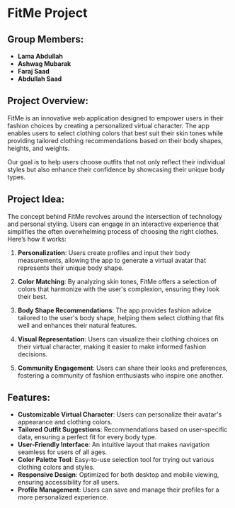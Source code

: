 
# FitMe Project

## Group Members:
- **Lama Abdullah**
- **Ashwag Mubarak**
- **Faraj Saad**
- **Abdullah Saad**

## Project Overview:
FitMe is an innovative web application designed to empower users in their fashion choices by creating a personalized virtual character. The app enables users to select clothing colors that best suit their skin tones while providing tailored clothing recommendations based on their body shapes, heights, and weights. 

Our goal is to help users choose outfits that not only reflect their individual styles but also enhance their confidence by showcasing their unique body types.

## Project Idea:
The concept behind FitMe revolves around the intersection of technology and personal styling. Users can engage in an interactive experience that simplifies the often overwhelming process of choosing the right clothes. Here’s how it works:

1. **Personalization**: Users create profiles and input their body measurements, allowing the app to generate a virtual avatar that represents their unique body shape.
   
2. **Color Matching**: By analyzing skin tones, FitMe offers a selection of colors that harmonize with the user's complexion, ensuring they look their best.

3. **Body Shape Recommendations**: The app provides fashion advice tailored to the user's body shape, helping them select clothing that fits well and enhances their natural features.

4. **Visual Representation**: Users can visualize their clothing choices on their virtual character, making it easier to make informed fashion decisions.

5. **Community Engagement**: Users can share their looks and preferences, fostering a community of fashion enthusiasts who inspire one another.

## Features:
- **Customizable Virtual Character**: Users can personalize their avatar's appearance and clothing colors.
- **Tailored Outfit Suggestions**: Recommendations based on user-specific data, ensuring a perfect fit for every body type.
- **User-Friendly Interface**: An intuitive layout that makes navigation seamless for users of all ages.
- **Color Palette Tool**: Easy-to-use selection tool for trying out various clothing colors and styles.
- **Responsive Design**: Optimized for both desktop and mobile viewing, ensuring accessibility for all users.
- **Profile Management**: Users can save and manage their profiles for a more personalized experience.

